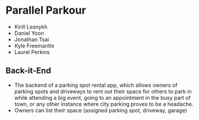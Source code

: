 # Parallel Parkour

* Kirill Lesnykh
* Daniel Yoon
* Jonathan Tsai
* Kyle Freemantle
* Laurel Perkins

## Back-it-End

* The backend of a parking spot rental app, which allows owners of parking spots and driveways to rent out their space for others to park in while attending a big event, going to an appointment in the busy part of town, or any other instance where city parking proves to be a headache.
* Owners can list their space (assigned parking spot, driveway, garage)